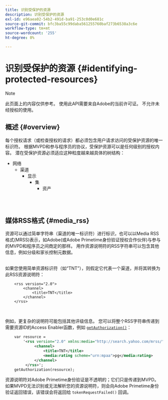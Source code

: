 ```yaml
---
title: 识别受保护的资源
description: 识别受保护的资源
exl-id: e96aea02-54b2-491d-ba91-253c0d0e681c
source-git-commit: bfc3ba55c99daba561255760baf273b6538a3c6e
workflow-type: tm+mt
source-wordcount: '255'
ht-degree: 0%

---
```


# 识别受保护的资源 {#identifying-protected-resources}

>[!NOTE]
>
>此页面上的内容仅供参考。 使用此API需要来自Adobe的当前许可证。 不允许未经授权的使用。

## 概述 {#overview}

每个授权请求（或检查授权的请求）都必须包含用户请求访问的受保护资源的唯一标识符。 根据MVPD和参与程序员的协议，受保护资源可以是任何级别的授权内容。 潜在受保护资源必须适应这种粒度越来越具体的树结构：

- 网络
   - 渠道
      - 显示
         - 集
            - 资产\
                

</br>

## 媒体RSS格式 {#media_rss}

资源可以通过简单字符串（渠道的唯一标识符）进行标识，也可以以Media RSS格式(MRSS)表示，如Adobe(或Adobe Primetime身份验证授权合作伙伴)与参与的MVPD和程序员之间商定的那样。 用作资源说明符的RSS字符串可以包含其他信息，例如分级和家长控制元数据。\
 

如果您使用简单资源标识符（如“TNT”），则假定它代表一个渠道，并将其转换为此RSS资源说明符：

```RSS
    <rss version="2.0"> 
        <channel>
            <title>TNT</title>
        </channel>
    </rss>
```
 

例如，更复杂的说明符可能包括其他评级信息。 您可以将整个RSS字符串传递到需要资源ID的Access Enabler函数，例如 [`getAuthorization()`](/help/authentication/rest-api-reference.md)：

```rss
    var resource = 
        '<rss version="2.0" xmlns:media="http://search.yahoo.com/mrss/"> 
             <channel>
                 <title>TNT</title>
                 <media:rating scheme="urn:mpaa">pg</media:rating>
             </channel>
         </rss>'; 
    getAuthorization(resource);
```

资源说明符对Adobe Primetime身份验证是不透明的；它们只是传递到MVPD。 如果MVPD无法识别或无法解析您的资源说明符，则会向Adobe Primetime身份验证返回错误，该错误会将返回给 `tokenRequestFailed()` 回调。

<!--
## Related Information {#related}

-  User Metadata
-  Preflight Authorization
-->
